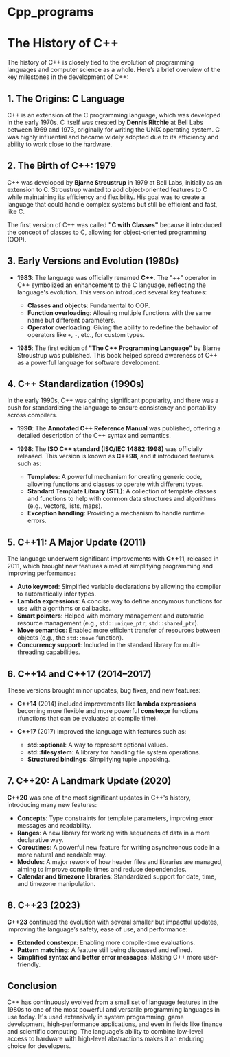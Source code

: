# Cpp_programs
# The History of C++

The history of C++ is closely tied to the evolution of programming languages and computer science as a whole. Here’s a brief overview of the key milestones in the development of C++:

## 1. The Origins: C Language
C++ is an extension of the C programming language, which was developed in the early 1970s. C itself was created by **Dennis Ritchie** at Bell Labs between 1969 and 1973, originally for writing the UNIX operating system. C was highly influential and became widely adopted due to its efficiency and ability to work close to the hardware.

## 2. The Birth of C++: 1979
C++ was developed by **Bjarne Stroustrup** in 1979 at Bell Labs, initially as an extension to C. Stroustrup wanted to add object-oriented features to C while maintaining its efficiency and flexibility. His goal was to create a language that could handle complex systems but still be efficient and fast, like C.

The first version of C++ was called **"C with Classes"** because it introduced the concept of classes to C, allowing for object-oriented programming (OOP).

## 3. Early Versions and Evolution (1980s)

- **1983**: The language was officially renamed **C++**. The "++" operator in C++ symbolized an enhancement to the C language, reflecting the language's evolution. This version introduced several key features:
  - **Classes and objects**: Fundamental to OOP.
  - **Function overloading**: Allowing multiple functions with the same name but different parameters.
  - **Operator overloading**: Giving the ability to redefine the behavior of operators like `+`, `-`, etc., for custom types.

- **1985**: The first edition of **"The C++ Programming Language"** by Bjarne Stroustrup was published. This book helped spread awareness of C++ as a powerful language for software development.

## 4. C++ Standardization (1990s)

In the early 1990s, C++ was gaining significant popularity, and there was a push for standardizing the language to ensure consistency and portability across compilers.

- **1990**: The **Annotated C++ Reference Manual** was published, offering a detailed description of the C++ syntax and semantics.
  
- **1998**: The **ISO C++ standard (ISO/IEC 14882:1998)** was officially released. This version is known as **C++98**, and it introduced features such as:
  - **Templates**: A powerful mechanism for creating generic code, allowing functions and classes to operate with different types.
  - **Standard Template Library (STL)**: A collection of template classes and functions to help with common data structures and algorithms (e.g., vectors, lists, maps).
  - **Exception handling**: Providing a mechanism to handle runtime errors.

## 5. C++11: A Major Update (2011)

The language underwent significant improvements with **C++11**, released in 2011, which brought new features aimed at simplifying programming and improving performance:

- **Auto keyword**: Simplified variable declarations by allowing the compiler to automatically infer types.
- **Lambda expressions**: A concise way to define anonymous functions for use with algorithms or callbacks.
- **Smart pointers**: Helped with memory management and automatic resource management (e.g., `std::unique_ptr`, `std::shared_ptr`).
- **Move semantics**: Enabled more efficient transfer of resources between objects (e.g., the `std::move` function).
- **Concurrency support**: Included in the standard library for multi-threading capabilities.

## 6. C++14 and C++17 (2014–2017)

These versions brought minor updates, bug fixes, and new features:

- **C++14** (2014) included improvements like **lambda expressions** becoming more flexible and more powerful **constexpr** functions (functions that can be evaluated at compile time).
  
- **C++17** (2017) improved the language with features such as:
  - **std::optional**: A way to represent optional values.
  - **std::filesystem**: A library for handling file system operations.
  - **Structured bindings**: Simplifying tuple unpacking.

## 7. C++20: A Landmark Update (2020)

**C++20** was one of the most significant updates in C++'s history, introducing many new features:

- **Concepts**: Type constraints for template parameters, improving error messages and readability.
- **Ranges**: A new library for working with sequences of data in a more declarative way.
- **Coroutines**: A powerful new feature for writing asynchronous code in a more natural and readable way.
- **Modules**: A major rework of how header files and libraries are managed, aiming to improve compile times and reduce dependencies.
- **Calendar and timezone libraries**: Standardized support for date, time, and timezone manipulation.

## 8. C++23 (2023)

**C++23** continued the evolution with several smaller but impactful updates, improving the language’s safety, ease of use, and performance:

- **Extended constexpr**: Enabling more compile-time evaluations.
- **Pattern matching**: A feature still being discussed and refined.
- **Simplified syntax and better error messages**: Making C++ more user-friendly.

## Conclusion

C++ has continuously evolved from a small set of language features in the 1980s to one of the most powerful and versatile programming languages in use today. It's used extensively in system programming, game development, high-performance applications, and even in fields like finance and scientific computing. The language’s ability to combine low-level access to hardware with high-level abstractions makes it an enduring choice for developers.

